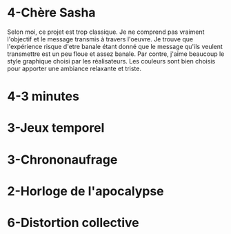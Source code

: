 # 4-Chère Sasha
Selon moi, ce projet est trop classique. Je ne comprend pas vraiment l'objectif et le message transmis à travers l'oeuvre. Je trouve que l'expérience risque d'etre banale étant donné que le message qu'ils veulent transmettre est un peu floue et assez banale. Par contre, j'aime beaucoup le style graphique choisi par les réalisateurs. Les couleurs sont bien choisis pour apporter une ambiance relaxante et triste.

# 4-3 minutes

# 3-Jeux temporel

# 3-Chrononaufrage

# 2-Horloge de l'apocalypse

# 6-Distortion collective
